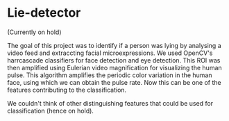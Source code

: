 # Lie-detector
(Currently on hold)

The goal of this project was to identify if a person was lying by analysing a video feed and extraccting facial microexpressions. We used OpenCV's harrcascade classifiers for face detection and eye detection. This ROI was then amplified using Eulerian video magnification for visualizing the human pulse. This algorithm amplifies the periodic color variation in the human face, using which we can obtain the pulse rate. Now this can be one of the features contributing to the classification.

We couldn't think of other distinguishing features that could be used for classification (hence on hold).
